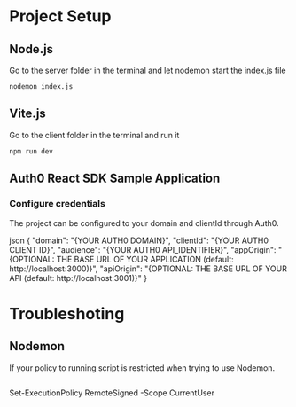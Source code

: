 # Project Setup

## Node.js

Go to the server folder in the terminal and let nodemon start the index.js file

```
nodemon index.js
```

## Vite.js

Go to the client folder in the terminal and run it

```
npm run dev
```

## Auth0 React SDK Sample Application

### Configure credentials

The project can be configured to your domain and clientId through Auth0.

json
{
  "domain": "{YOUR AUTH0 DOMAIN}",
  "clientId": "{YOUR AUTH0 CLIENT ID}",
  "audience": "{YOUR AUTH0 API_IDENTIFIER}",
  "appOrigin": "{OPTIONAL: THE BASE URL OF YOUR APPLICATION (default: http://localhost:3000)}",
  "apiOrigin": "{OPTIONAL: THE BASE URL OF YOUR API (default: http://localhost:3001)}"
}


# Troubleshoting

## Nodemon

If your policy to running script is restricted when trying to use Nodemon.
```

```
Set-ExecutionPolicy RemoteSigned -Scope CurrentUser
```
